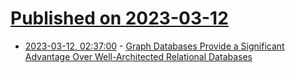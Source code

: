 # [Published on 2023-03-12](index.md)

* [2023-03-12, 02:37:00](https://soylentnews.org/article.pl?sid=23/03/11/0220256&from=rss) - [Graph Databases Provide a Significant Advantage Over Well-Architected Relational Databases](https://soylentnews.org/article.pl?sid=23/03/11/0220256&from=rss)
